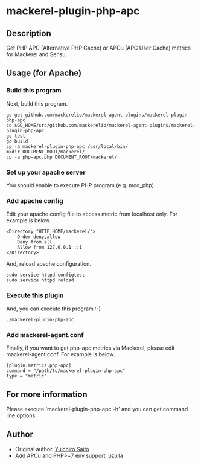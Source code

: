 mackerel-plugin-php-apc
====

## Description

Get PHP APC (Alternative PHP Cache) or APCu (APC User Cache) metrics for Mackerel and Sensu.

## Usage (for Apache)

### Build this program

Next, build this program.

```
go get github.com/mackerelio/mackerel-agent-plugins/mackerel-plugin-php-apc
cd $GO_HOME/src/github.com/mackerelio/mackerel-agent-plugins/mackerel-plugin-php-apc
go test
go build
cp -a mackerel-plugin-php-apc /usr/local/bin/
mkdir DOCUMENT_ROOT/mackerel/
cp -a php-apc.php DOCUMENT_ROOT/mackerel/
```

### Set up your apache server

You should enable to execute PHP program (e.g. mod_php).

### Add apache config

Edit your apache config file to access metric from localhost only. For example is below.

```
<Directory "HTTP_HOME/mackerel/">
    Order deny,allow
    Deny from all
    Allow from 127.0.0.1 ::1
</Directory>
```

And, reload apache configuration.

```
sudo service httpd configtest
sudo service httpd reload
```

### Execute this plugin

And, you can execute this program :-)

```
./mackerel-plugin-php-apc
```

### Add mackerel-agent.conf

Finally, if you want to get php-apc metrics via Mackerel, please edit mackerel-agent.conf. For example is below.

```
[plugin.metrics.php-apc]
command = "/path/to/mackerel-plugin-php-apc"
type = "metric"
```

## For more information

Please execute 'mackerel-plugin-php-apc -h' and you can get command line options.

## Author

- Original author. [Yuichiro Saito](https://github.com/koemu)
- Add APCu and PHP>=7 env support. [uzulla](https://github.com/uzulla)
